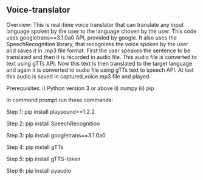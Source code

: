 ## Voice-translator

Overview: 
This is real-time voice translator that can translate any input language spoken by the user to the language chosen by the user. This code uses googletrans==3.1.0a0 API, provided by google. It also uses the SpeechRecognition library, that recognizes the voice spoken by the user and saves it in .mp3 file format. First the user speakes the sentence to be translated and then it is recorded in audio file. This audio file is converted to text using gTTs API. Now this text is then translated to the target language and again it is converted to audio file using gTTs text to speech API. At last this audio is saved in captured_voice.mp3 file and played.

Prerequisites: i) Python version 3 or above 
              ii) numpy 
             iii) pip

In commond prompt run these commands: 

Step 1: pip install playsound==1.2.2  

Step 2: pip install SpeechRecognition 

Step 3: pip install googletrans==3.1.0a0

Step 4: pip install gTTs

Step 5: pip install gTTS-token

Step 6: pip install pyaudio

